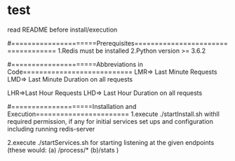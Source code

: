 # test
read README before install/execution

#=====================Prerequisites===================================
1.Redis must be installed
2.Python version >= 3.6.2

#=====================Abbreviations in Code===========================
LMR=> Last Minute Requests
LMD=> Last Minute Duration on all requests

LHR=>Last Hour Requests
LHD=> Last Hour Duration on all requests

#====================Installation and Execution=======================
1.execute ./startInstall.sh withll required permission, if any
  for initial services set ups and configuration including running redis-server  

2.execute ./startServices.sh for starting listening at the given endpoints
(these would: (a) /process/* (b)/stats )

